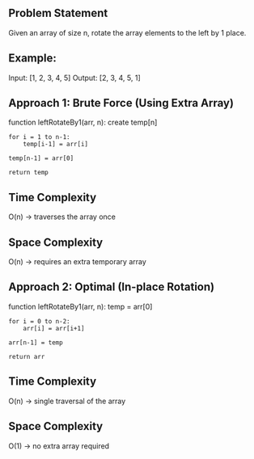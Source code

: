 ## Problem Statement
Given an array of size n, rotate the array elements to the left by 1 place.

## Example:

Input:  [1, 2, 3, 4, 5]
Output: [2, 3, 4, 5, 1]

## Approach 1: Brute Force (Using Extra Array)

function leftRotateBy1(arr, n):
    create temp[n]

    for i = 1 to n-1:
        temp[i-1] = arr[i]

    temp[n-1] = arr[0]

    return temp

## Time Complexity

O(n) → traverses the array once

## Space Complexity

O(n) → requires an extra temporary array




## Approach 2: Optimal (In-place Rotation)

function leftRotateBy1(arr, n):
    temp = arr[0]

    for i = 0 to n-2:
        arr[i] = arr[i+1]

    arr[n-1] = temp

    return arr

## Time Complexity

O(n) → single traversal of the array

## Space Complexity

O(1) → no extra array required